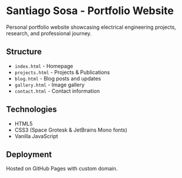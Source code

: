 # Santiago Sosa - Portfolio Website

Personal portfolio website showcasing electrical engineering projects, research, and professional journey.

## Structure
- `index.html` - Homepage
- `projects.html` - Projects & Publications
- `blog.html` - Blog posts and updates
- `gallery.html` - Image gallery
- `contact.html` - Contact information

## Technologies
- HTML5
- CSS3 (Space Grotesk & JetBrains Mono fonts)
- Vanilla JavaScript

## Deployment
Hosted on GitHub Pages with custom domain.
